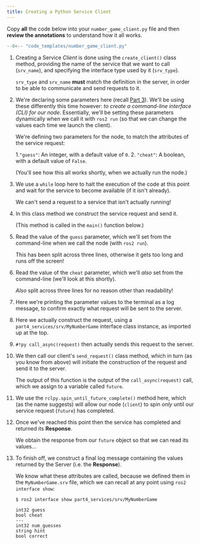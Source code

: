 ```yaml
---  
title: Creating a Python Service Client
---
```


Copy **all** the code below into your `number_game_client.py` file and then **review the annotations** to understand how it all works.

```python title="number_game_client.py"
--8<-- "code_templates/number_game_client.py"
```

1. Creating a Service *Client* is done using the `create_client()` class method, providing the name of the service that we want to call (`srv_name`), and specifying the interface type used by it (`srv_type`). 

    `srv_type` and `srv_name` **must** match the definition in the server, in order to be able to communicate and send requests to it. 

2. We're declaring some parameters here (recall [Part 3](../part3.md#ex2)). We'll be using these differently this time however: *to create a command-line interface (CLI) for our node*. Essentially, we'll be setting these parameters dynamically when we call it with `ros2 run` (so that we can change the values each time we launch the client).

    We're defining two parameters for the node, to match the attributes of the service request:

    1.`"guess"`: An integer, with a default value of `0`. 
    2. `"cheat"`: A boolean, with a default value of `False`.

    (You'll see how this all works shortly, when we actually run the node.)

3. We use a `while` loop here to halt the execution of the code at this point and wait for the service to become available (if it isn't already). 

    We can't send a request to a service that isn't actually running!

4. In this class method we construct the service request and send it.
    
    (This method is called in the `main()` function below.)

5. Read the value of the `guess` parameter, which we'll set from the command-line when we call the node (with `ros2 run`).

    This has been split across three lines, otherwise it gets too long and runs off the screen!

6. Read the value of the `cheat` parameter, which we'll *also* set from the command-line (we'll look at this shortly).

    *Also* split across three lines for no reason other than readability!

7. Here we're printing the parameter values to the terminal as a log message, to confirm exactly what request will be sent to the server.

8. Here we actually construct the request, using a `part4_services/srv/MyNumberGame` interface class instance, as imported up at the top.

9. `#!py call_async(request)` then actually sends this request to the server.

10. We then call our client's `send_request()` class method, which in turn (as you know from above) will initiate the construction of the request and send it to the server. 

    The output of this function is the output of the `call_async(request)` call, which we assign to a variable called `future`.

11. We use the `rclpy.spin_until_future_complete()` method here, which (as the name suggests) will allow our node (`client`) to spin *only* until our service request (`future`) has completed. 

12. Once we've reached this point then the service has completed and returned its **Response**. 
    
    We obtain the response from our `future` object so that we can read its values...

13. To finish off, we construct a final log message containing the values returned by the Server (i.e. the **Response**). 
    
    We know what these attributes are called, because we defined them in the `MyNumberGame.srv` file, which we can recall at any point using `ros2 interface show`:

    ``` { .txt .no-copy }
    $ ros2 interface show part4_services/srv/MyNumberGame
    
    int32 guess
    bool cheat
    ---
    int32 num_guesses
    string hint
    bool correct
    ```
